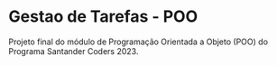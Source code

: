# Gestao de Tarefas - POO
Projeto final do módulo de Programação Orientada a Objeto (POO)  do Programa Santander Coders 2023.
